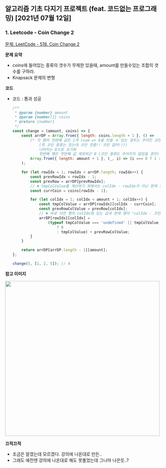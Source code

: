 ## 알고리즘 기초 다지기 프로젝트 (feat. 코드없는 프로그래밍) [2021년 07월 12일]

### **1.** Leetcode - Coin Change 2

[문제: LeetCode - 518. Coin Change 2](https://leetcode.com/problems/coin-change-2/)

**문제 요약**

-   coins에 들어있는 종류의 갯수가 무제한 있을때, amount를 만들수있는 조합의 갯수를 구하라.
-   Knapsack 문제의 변형

**코드**

-   코드 : 통과 성공

    ```js
    /**
     * @param {number} amount
     * @param {number[]} coins
     * @return {number}
     */
    const change = (amount, coins) => {
        const arrDP = Array.from({ length: coins.length + 1 }, () =>
            /* 각 행의 첫번째 값은 1개 (sum => 0을 만들 수 있는 경우는 주어진 코인 종류들만 있는 경우
                (즉 코인 종류는 있는데 코인 안줌!! 코인 없어!!))
                나머지는 0으로 초기화
                첫번째 행은 첫번째 값 제외하곤 0 (코인 종류도 주어지지 않았을 경우) */
            Array.from({ length: amount + 1 }, (_, i) => (i === 0 ? 1 : 0)),
        );

        for (let rowIdx = 1; rowIdx < arrDP.length; rowIdx++) {
            const prevRowIdx = rowIdx - 1;
            const prevRow = arrDP[prevRowIdx];
            // ▼ tmpColValue를 계산하기 위해서는 colIdx - rowIdx가 아닌 현재 코인만큼 빼줘야함!
            const currCoin = coins[rowIdx - 1];

            for (let colIdx = 1; colIdx < amount + 1; colIdx++) {
                const tmpColValue = arrDP[rowIdx][colIdx - currCoin];
                const prevRowColValue = prevRow[colIdx];
                // ▼ 바로 이전 행의 colIdx에 있는 값과 현재 행의 "colIdx - 코인 값"에 있는 값을 합쳐주어 대입
                arrDP[rowIdx][colIdx] =
                    (typeof tmpColValue === 'undefined' || tmpColValue < 0
                        ? 0
                        : tmpColValue) + prevRowColValue;
            }
        }

        return arrDP[arrDP.length - 1][amount];
    };

    change(5, [1, 2, 5]); // 4
    ```

**참고 이미지**

<img width="500" src="https://user-images.githubusercontent.com/33610315/125220938-62aee180-e302-11eb-8bc7-ede3e08be1b2.png"/>

**끄적끄적**

-   조금은 알겠는데 모르겠다. 강의에 나온대로 만든..
-   그래도 예전엔 강의에 나온대로 해도 못풀었는데 그나마 나은듯..?
